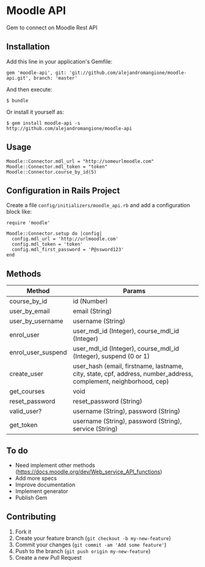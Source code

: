 # Moodle API

Gem to connect on Moodle Rest API

## Installation

Add this line in your application's Gemfile:

```
gem 'moodle-api', git: 'git://github.com/alejandromangione/moodle-api.git', branch: 'master'
```

And then execute:

```
$ bundle
```

Or install it yourself as:

```
$ gem install moodle-api -s http://github.com/alejandromangione/moodle-api
```

## Usage

```
Moodle::Connector.mdl_url = "http://someurlmoodle.com"
Moodle::Connector.mdl_token = "token"
Moodle::Connector.course_by_id(5)
```

## Configuration in Rails Project

Create a file `config/initializers/moodle_api.rb` and add a configuration block like:

```
require 'moodle'

Moodle::Connector.setup do |config|
  config.mdl_url = 'http://urlmoodle.com'
  config.mdl_token = 'token'
  config.mdl_first_password = 'P@ssword123'
end
```

## Methods

| Method | Params |
|--------|--------|
| course_by_id | id (Number) |
| user_by_email | email (String) |
| user_by_username | username (String) |
| enrol_user | user_mdl_id (Integer), course_mdl_id (Integer) |
| enrol_user_suspend | user_mdl_id (Integer), course_mdl_id (Integer), suspend (0 or 1) |
| create_user | user_hash (email, firstname, lastname, city, state, cpf, address, number_address, complement, neighborhood, cep) |
| get_courses | void |
| reset_password | reset_password (String) |
| valid_user? | username (String), password (String) |
| get_token | username (String), password (String), service (String) |


## To do

- Need implement other methods (https://docs.moodle.org/dev/Web_service_API_functions)
- Add more specs
- Improve documentation
- Implement generator
- Publish Gem


## Contributing

1. Fork it
2. Create your feature branch (`git checkout -b my-new-feature`)
3. Commit your changes (`git commit -am 'Add some feature'`)
4. Push to the branch (`git push origin my-new-feature`)
5. Create a new Pull Request
